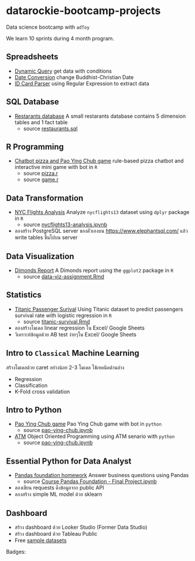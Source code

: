 # datarockie-bootcamp-projects

Data science bootcamp with `adToy`

We learn 10 sprints during 4 month program.

## Spreadsheets

- [Dynamic Query](https://docs.google.com/spreadsheets/d/1V8t3j6Nt2un45pFngGTcg_5G0NgducTSqyT-y1gDhEo/edit#gid=1981431105) get data with conditions
- [Date Conversion](https://docs.google.com/spreadsheets/d/1V8t3j6Nt2un45pFngGTcg_5G0NgducTSqyT-y1gDhEo/edit#gid=1656509133) change Buddhist-Christian Date
- [ID Card Parser](https://docs.google.com/spreadsheets/d/1V8t3j6Nt2un45pFngGTcg_5G0NgducTSqyT-y1gDhEo/edit#gid=2014543270) using Regular Expression to extract data

## SQL Database

- [Restarants database](https://replit.com/@KaewT/SQLhomeworkbatch6#main.sql) A small restarants database contains 5 dimension tables and 1 fact table
  - source [restaurants.sql](sql/restaurants.sql)

## R Programming

- [Chatbot pizza and Pao Ying Chub game](https://replit.com/@KaewT/Batch06ChatbotPizzaAndPaoYingChub#main.r) rule-based pizza chatbot and interactive mini game with bot in `R`
  - source [pizza.r](r/pizza.r)
  - source [game.r](r/game.r)

## Data Transformation

- [NYC Flights Analysis](https://datalore.jetbrains.com/view/notebook/L3LRtfSLFgXlupOhmupciF) Analyze `nycflights13` dataset using `dplyr` package in `R`
  - source [nycflights13-analysis.ipynb](data-transformation/nycflights13-analysis.ipynb)
- ลองสร้าง PostgreSQL server ของตัวเองบน <https://www.elephantsql.com/> แล้ว write tables ขึ้นไปบน server

## Data Visualization

- [Dimonds Report](data-visualization/data-viz-assignment.pdf) A Dimonds report using the `ggplot2` package in `R`
  - source [data-viz-assignment.Rmd](data-visualization/data-viz-assignment.Rmd)

## Statistics

- [Titanic Passenger Surival](essential-statistics/titanic-survival.pdf) Using Titanic dataset to predict passengers survival rate with logistic regression in `R`
  - source [titanic-survival.Rmd](essential-statistics/titanic-survival.Rmd)
- ลองสร้างโมเดล linear regression ใน Excel/ Google Sheets
- วิเคราะห์ข้อมูลด้วย AB test ง่ายๆใน Excel/ Google Sheets

## Intro to `Classical` Machine Learning

สร้างโมเดลด้วย caret อย่างน้อย 2-3 โมเดล ใช้เทคนิคด้านล่าง

- Regression
- Classification
- K-Fold cross validation

## Intro to Python

- [Pao Ying Chub game](https://datalore.jetbrains.com/view/notebook/eWffNaN9SB88BfN8AqgXDj) Pao Ying Chub game with bot in `python`
  - source [pao-ying-chub.ipynb](python/pao-ying-chub.ipynb)
- [ATM](https://datalore.jetbrains.com/view/notebook/oZNNGtHNsp4vcBQ0b7ITID) Object Oriented Programming using ATM senario with `python`
  - source [pao-ying-chub.ipynb](python/atm.ipynb)

## Essential Python for Data Analyst

- [Pandas foundation homework](https://datalore.jetbrains.com/view/notebook/BKjX2MzuVpqP0uOPup47cc) Answer business questions using Pandas
  - source [Course Pandas Foundation - Final Project.ipynb](python/Course%20Pandas%20Foundation%20-%20Final%20Project.ipynb)
- ลองเขียน requests ดึงข้อมูลจาก public API
- ลองสร้าง simple ML model ด้วย sklearn

## Dashboard

- สร้าง dashboard ด้วย Looker Studio (Former Data Studio)
- สร้าง dashboard ด้วย Tableau Public
- Free [sample datasets](https://public.tableau.com/app/resources/sample-data)

Badges:
